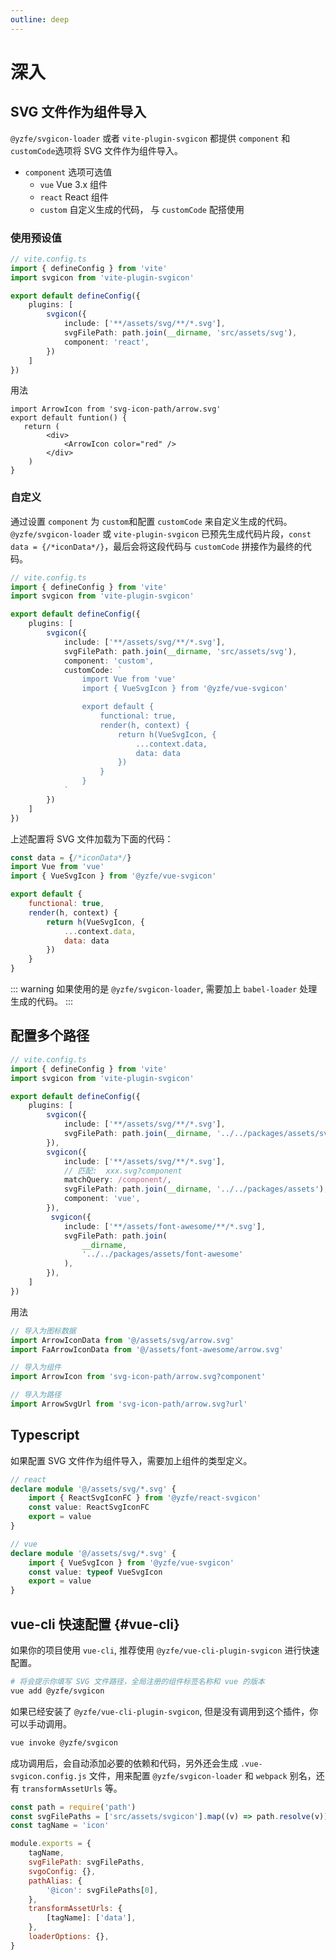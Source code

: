 ```yaml
---
outline: deep
---
```

# 深入

## SVG 文件作为组件导入
`@yzfe/svgicon-loader` 或者 `vite-plugin-svgicon` 都提供 `component` 和 `customCode`选项将 SVG 文件作为组件导入。

- `component` 选项可选值
    - `vue` Vue 3.x 组件
    - `react` React 组件
    - `custom` 自定义生成的代码， 与 `customCode` 配搭使用

### 使用预设值
```ts
// vite.config.ts
import { defineConfig } from 'vite'
import svgicon from 'vite-plugin-svgicon'

export default defineConfig({
    plugins: [
        svgicon({
            include: ['**/assets/svg/**/*.svg'],
            svgFilePath: path.join(__dirname, 'src/assets/svg'),
            component: 'react',
        })
    ]
})
```

用法
```tsx
import ArrowIcon from 'svg-icon-path/arrow.svg'
export default funtion() {
   return (
        <div>
            <ArrowIcon color="red" />
        </div>
    )
}
```

### 自定义
通过设置 `component` 为 `custom`和配置 `customCode` 来自定义生成的代码。`@yzfe/svgicon-loader` 或 `vite-plugin-svgicon` 已预先生成代码片段，`const data = {/*iconData*/}`，最后会将这段代码与 `customCode` 拼接作为最终的代码。

```ts
// vite.config.ts
import { defineConfig } from 'vite'
import svgicon from 'vite-plugin-svgicon'

export default defineConfig({
    plugins: [
        svgicon({
            include: ['**/assets/svg/**/*.svg'],
            svgFilePath: path.join(__dirname, 'src/assets/svg'),
            component: 'custom',
            customCode: `
                import Vue from 'vue'
                import { VueSvgIcon } from '@yzfe/vue-svgicon'

                export default {
                    functional: true,
                    render(h, context) {
                        return h(VueSvgIcon, {
                            ...context.data,
                            data: data
                        })
                    }
                }
            `
        })
    ]
})
```
上述配置将 SVG 文件加载为下面的代码：
```js
const data = {/*iconData*/}
import Vue from 'vue'
import { VueSvgIcon } from '@yzfe/vue-svgicon'

export default {
    functional: true,
    render(h, context) {
        return h(VueSvgIcon, {
            ...context.data,
            data: data
        })
    }
}
```

::: warning
如果使用的是 `@yzfe/svgicon-loader`, 需要加上 `babel-loader` 处理生成的代码。
:::

## 配置多个路径
```ts
// vite.config.ts
import { defineConfig } from 'vite'
import svgicon from 'vite-plugin-svgicon'

export default defineConfig({
    plugins: [
        svgicon({
            include: ['**/assets/svg/**/*.svg'],
            svgFilePath: path.join(__dirname, '../../packages/assets/svg'),
        }),
        svgicon({
            include: ['**/assets/svg/**/*.svg'],
            // 匹配:  xxx.svg?component
            matchQuery: /component/,
            svgFilePath: path.join(__dirname, '../../packages/assets'),
            component: 'vue',
        }),
         svgicon({
            include: ['**/assets/font-awesome/**/*.svg'],
            svgFilePath: path.join(
                __dirname,
                '../../packages/assets/font-awesome'
            ),
        }),
    ]
})
```

用法
```ts
// 导入为图标数据
import ArrowIconData from '@/assets/svg/arrow.svg'
import FaArrowIconData from '@/assets/font-awesome/arrow.svg'

// 导入为组件
import ArrowIcon from 'svg-icon-path/arrow.svg?component'

// 导入为路径
import ArrowSvgUrl from 'svg-icon-path/arrow.svg?url'
```

## Typescript
如果配置 SVG 文件作为组件导入，需要加上组件的类型定义。

```ts
// react
declare module '@/assets/svg/*.svg' {
    import { ReactSvgIconFC } from '@yzfe/react-svgicon'
    const value: ReactSvgIconFC
    export = value
}

// vue
declare module '@/assets/svg/*.svg' {
    import { VueSvgIcon } from '@yzfe/vue-svgicon'
    const value: typeof VueSvgIcon
    export = value
}
```

## vue-cli 快速配置 {#vue-cli}
如果你的项目使用 `vue-cli`, 推荐使用 `@yzfe/vue-cli-plugin-svgicon` 进行快速配置。

```bash
# 将会提示你填写 SVG 文件路径，全局注册的组件标签名称和 vue 的版本
vue add @yzfe/svgicon
```

如果已经安装了 `@yzfe/vue-cli-plugin-svgicon`, 但是没有调用到这个插件，你可以手动调用。
```bash
vue invoke @yzfe/svgicon
```

成功调用后，会自动添加必要的依赖和代码，另外还会生成 `.vue-svgicon.config.js` 文件，用来配置 `@yzfe/svgicon-loader` 和 `webpack` 别名，还有 `transformAssetUrls` 等。

```js
const path = require('path')
const svgFilePaths = ['src/assets/svgicon'].map((v) => path.resolve(v))
const tagName = 'icon'

module.exports = {
    tagName,
    svgFilePath: svgFilePaths,
    svgoConfig: {},
    pathAlias: {
        '@icon': svgFilePaths[0],
    },
    transformAssetUrls: {
        [tagName]: ['data'],
    },
    loaderOptions: {},
}
```
